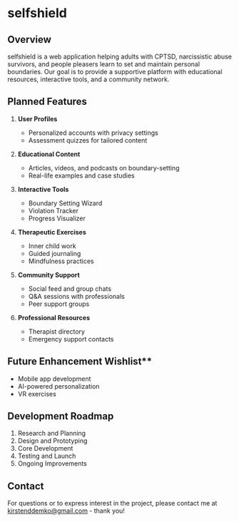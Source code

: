 # selfshield

## Overview
selfshield is a web application helping adults with CPTSD, narcissistic abuse survivors, and people pleasers learn to set and maintain personal boundaries. Our goal is to provide a supportive platform with educational resources, interactive tools, and a community network.

## Planned Features

1. **User Profiles**
   - Personalized accounts with privacy settings
   - Assessment quizzes for tailored content

2. **Educational Content**
   - Articles, videos, and podcasts on boundary-setting
   - Real-life examples and case studies

3. **Interactive Tools**
   - Boundary Setting Wizard
   - Violation Tracker
   - Progress Visualizer

4. **Therapeutic Exercises**
   - Inner child work
   - Guided journaling
   - Mindfulness practices

5. **Community Support**
   - Social feed and group chats
   - Q&A sessions with professionals
   - Peer support groups

6. **Professional Resources**
   - Therapist directory
   - Emergency support contacts

## Future Enhancement Wishlist**
- Mobile app development
- AI-powered personalization
- VR exercises

## Development Roadmap

1. Research and Planning
2. Design and Prototyping
3. Core Development
4. Testing and Launch
5. Ongoing Improvements

## Contact
For questions or to express interest in the project, please contact me at kirstenddemko@gmail.com - thank you!
